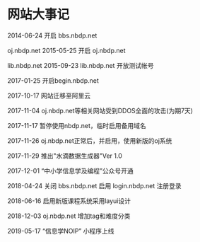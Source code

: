 # 网站大事记


2014-06-24
开启 bbs.nbdp.net

oj.nbdp.net
2015-05-25
开启 oj.nbdp.net

lib.nbdp.net 
2015-09-23 
lib.nbdp.net 
开放测试帐号

2017-01-25
开启begin.nbdp.net

2017-10-17
网站迁移至阿里云

2017-11-04
oj.nbdp.net等相关网站受到DDOS全面的攻击(为期7天)

2017-11-17
暂停使用nbdp.net，临时启用备用域名

2017-11-26
oj.nbdp.net正常后，并启用，使用新版的oj系统

2017-11-29
推出"水滴数据生成器"Ver 1.0

2017-12-01
“中小学信息学及编程”公众号开通


2018-04-24
关闭 bbs.nbdp.net
启用 login.nbdp.net 注册登录

2018-06-16
启用新版课程系统采用layui设计

2018-12-03
oj.nbdp.net 增加tag和难度分类

2019-05-17
“信息学NOIP” 小程序上线



